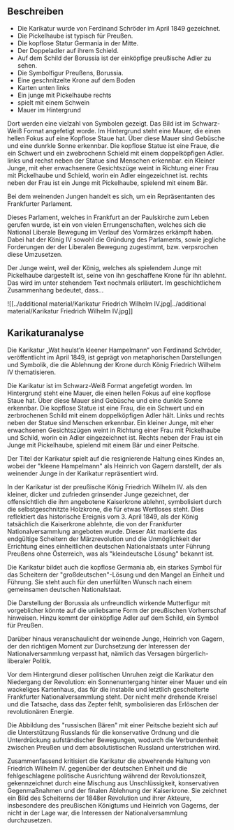 
## Beschreiben 

- Die Karikatur wurde von Ferdinand Schröder im April 1849 gezeichnet.
- Die Pickelhaube ist typisch für Preußen.
- Die kopflose Statur Germania in der Mitte.
- Der Doppeladler auf ihrem Schield.
- Auf dem Schild der Borussia ist der einköpfige preußische Adler zu sehen.
- Die Symbolfigur Preußens, Borussia.
- Eine geschnitzelte Krone auf dem Boden 
- Karten unten links 
- Ein junge mit Pickelhaube rechts 
- spielt mit einem Schwein 
- Mauer im Hintergrund 




Dort werden eine vielzahl von Symbolen gezeigt.
Das Bild ist im Schwarz-Weiß Format angefetigt worde. Im Hintergrund steht eine Mauer, die einen hellen Fokus auf eine Kopflose Staue hat. Über diese Mauer sind Gebüsche und eine dunrkle Sonne erkennbar. Die kopflose Statue ist eine Fraue, die ein Schwert  und ein zwebrochenn Schield mit einem doppelköpfigen Adler. links und rechst neben der Statue sind Menschen  erkennbar. ein Kleiner Junge, mit eher erwachsenere Gesichtszüge weint in Richtung einer Frau mit Pickelhaube und Schield, worin ein Adler eingezeichnet ist. rechts neben der Frau ist ein Junge mit Pickelhaube, spielend mit einem Bär. 

Bei dem weinenden Jungen handelt es sich, um ein Repräsentanten des Frankfurter Parlament.

Dieses Parlament, welches in Frankfurt an der Paulskirche zum Leben gerufen wurde, ist ein von vielen Errungenschaften, welches sich die National Liberale Bewegung im Verlauf des Vormärzes erkämpft haben. Dabei hat der König IV sowohl die Gründung des Parlaments, sowie jegliche Forderungen der der Liberalen Bewegung zugestimmt, bzw. verpsrochen diese Umzusetzen. 

Der Junge weint, weil der König, welches als spielendem Junge mit Pickelhaube dargestellt ist, seine von ihn geschaffene Krone für ihn ablehnt. Das wird im unter stehendem Text nochmals erläutert. 
Im geschichtlichem Zusammenhang bedeutet, dass…


![[../additional material/Karikatur Friedrich Wilhelm IV.jpg|../additional material/Karikatur Friedrich Wilhelm IV.jpg]]
## Karikaturanalyse


Die Karikatur „Wat heulst’n kleener Hampelmann“ von Ferdinand Schröder, veröffentlicht im April 1849, ist geprägt von metaphorischen Darstellungen und Symbolik, die die Ablehnung der Krone durch König Friedrich Wilhelm IV  thematisieren.

Die Karikatur ist im Schwarz-Weiß Format angefetigt worden. Im Hintergrund steht eine Mauer, die einen hellen Fokus auf eine kopflose Staue hat. Über diese Mauer sind Gebüsche und eine dunkle Sonne erkennbar. Die kopflose Statue ist eine Frau, die ein Schwert und ein zerbrochenen Schild mit einem doppelköpfigen Adler hält. Links und rechts neben der Statue sind Menschen  erkennbar. Ein kleiner Junge, mit eher erwachsenen Gesichtszügen weint in Richtung einer Frau mit Pickelhaube und Schild, worin ein Adler eingezeichnet ist. Rechts neben der Frau ist ein Junge mit Pickelhaube, spielend mit einem Bär und einer Peitsche. 

Der Titel der Karikatur spielt auf die resignierende Haltung eines Kindes an, wobei der "kleene Hampelmann" als Heinrich von Gagern darstellt, der als weinender Junge in der Karikatur repräsentiert wird.

In der Karikatur ist der preußische König Friedrich Wilhelm IV. als den kleiner, dicker und zufrieden grinsender Junge gezeichnet, der offensichtlich die ihm angebotene Kaiserkrone ablehnt, symbolisiert durch die selbstgeschnitzte Holzkrone, die für etwas Wertloses steht. 
Dies reflektiert das historische Ereignis vom 3. April 1849, als der König tatsächlich die Kaiserkrone ablehnte, die von der Frankfurter Nationalversammlung angeboten wurde. Dieser Akt markierte das endgültige Scheitern der Märzrevolution und die Unmöglichkeit der Errichtung eines einheitlichen deutschen Nationalstaats unter Führung Preußens ohne Österreich, was als "kleindeutsche Lösung" bekannt ist.

Die Karikatur bildet auch die kopflose Germania ab, ein starkes Symbol für das Scheitern der "großdeutschen"-Lösung und den Mangel an Einheit und Führung. Sie steht auch für den unerfüllten Wunsch nach einem gemeinsamen deutschen Nationalstaat.

Die Darstellung der Borussia als unfreundlich wirkende Mutterfigur mit vorgeblicher könnte auf die unliebsame Form der preußischen Vorherrschaf hinweisen. Hinzu kommt der einköpfige Adler auf dem Schild, ein Symbol für Preußen.

Darüber hinaus veranschaulicht der weinende Junge, Heinrich von Gagern, der den richtigen Moment zur Durchsetzung der Interessen der Nationalversammlung verpasst hat, nämlich das Versagen bürgerlich-liberaler Politik.

Vor dem Hintergrund dieser politischen Unruhen zeigt die Karikatur den Niedergang der Revolution: ein Sonnenuntergang hinter einer Mauer und ein wackeliges Kartenhaus, das für die instabile und letztlich gescheiterte Frankfurter Nationalversammlung steht. Der nicht mehr drehende Kreisel und die Tatsache, dass das Zepter fehlt, symbolisieren das Erlöschen der revolutionären Energie.

Die Abbildung des "russischen Bären" mit einer Peitsche bezieht sich auf die Unterstützung Russlands für die konservative Ordnung und die Unterdrückung aufständischer Bewegungen, wodurch die Verbundenheit zwischen Preußen und dem absolutistischen Russland unterstrichen wird.

Zusammenfassend kritisiert die Karikatur die abwehrende Haltung von Friedrich Wilhelm IV. gegenüber der deutschen Einheit und die fehlgeschlagene politische Ausrichtung während der Revolutionszeit, gekennzeichnet durch eine Mischung aus Unschlüssigkeit, konservativen Gegenmaßnahmen und der finalen Ablehnung der Kaiserkrone. Sie zeichnet ein Bild des Scheiterns der 1848er Revolution und ihrer Akteure, insbesondere des preußischen Königtums und Heinrich von Gagerns, der nicht in der Lage war, die Interessen der Nationalversammlung durchzusetzen.

